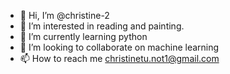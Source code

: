 - 👋 Hi, I’m @christine-2
- 👀 I’m interested in reading and painting.
- 🌱 I’m currently learning python
- 💞️ I’m looking to collaborate on machine learning
- 📫 How to reach me christinetu.not1@gmail.com

<!---
christine-2/christine-2 is a ✨ special ✨ repository because its `README.md` (this file) appears on your GitHub profile.
You can click the Preview link to take a look at your changes.
--->
